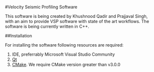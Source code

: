 #Velocity Seismic Profiling Software

This software is being created by Khushnood Qadir and Prajjaval Singh, with an aim to provide VSP software with state of the art workflows. The software is being currently written in C++.


##Installation

For installing the software following resources are required:
1. IDE, preferrably Microsoft Visual Studio Community
2. [Qt](https://www.qt.io/download-open-source)
3. [CMake](https://cmake.org/download/). We require CMake version greater than v3.0.0
